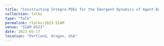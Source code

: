 ```yaml
---
title: "Constructing Integro-PDEs for the Emergent Dynamics of Agent-Based Simulations: A Machine Learning Approach"
collection: talks
type: "Talk"
permalink: /talks/2023-SIAM
venue: "SIAM DS23"
date: 2023-05-17
location: "Portland, Oregon, USA"
---
```

